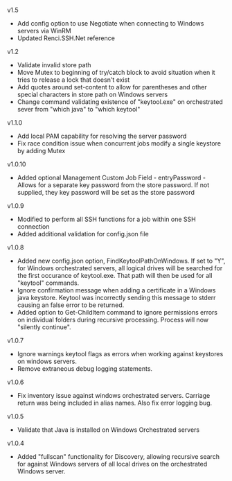 v1.5
- Add config option to use Negotiate when connecting to Windows servers via WinRM
- Updated Renci.SSH.Net reference

v1.2
- Validate invalid store path
- Move Mutex to beginning of try/catch block to avoid situation when it tries to release a lock that doesn't exist
- Add quotes around set-content to allow for parentheses and other special characters in store path on Windows servers
- Change command validating existence of "keytool.exe" on orchestrated sever from "which java" to "which keytool"

v1.1.0
- Add local PAM capability for resolving the server password
- Fix race condition issue when concurrent jobs modify a single keystore by adding Mutex

v1.0.10
- Added optional Management Custom Job Field - entryPassword - Allows for a separate key password from the store password.  If not supplied, they key password will be set as the store password

v1.0.9
- Modified to perform all SSH functions for a job within one SSH connection
- Added additional validation for config.json file

v1.0.8
- Added new config.json option, FindKeytoolPathOnWindows.  If set to "Y", for Windows orchestrated servers, all logical drives will be searched for the first occurance of keytool.exe.  That path will then be used for all "keytool" commands.
- Ignore confirmation message when adding a certificate in a Windows java keystore.  Keytool was incorrectly sending this message to stderr causing an false error to be returned.
- Added option to Get-ChildItem command to ignore permissions errors on individual folders during recursive processing.  Process will now "silently continue".

v1.0.7
- Ignore warnings keytool flags as errors when working against keystores on windows servers.  
- Remove extraneous debug logging statements.

v1.0.6
- Fix inventory issue against windows orchestrated servers.  Carriage return was being included in alias names.  Also fix error logging bug.

v1.0.5
- Validate that Java is installed on Windows Orchestrated servers

v1.0.4
- Added "fullscan" functionality for Discovery, allowing recursive search for against Windows servers of all local drives on the orchestrated Windows server.
